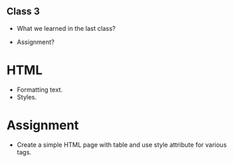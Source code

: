 Class 3
-------
* What we learned in the last class?

* Assignment?

HTML
====
* Formatting text.
* Styles.

Assignment
==========
* Create a simple HTML page with table and use style attribute for various tags.
